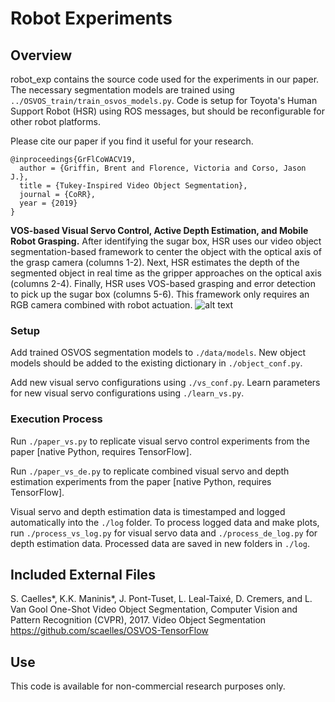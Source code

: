 # Robot Experiments

## Overview
robot_exp contains the source code used for the experiments in our paper.
The necessary segmentation models are trained using ``../OSVOS_train/train_osvos_models.py``.
Code is setup for Toyota's Human Support Robot (HSR) using ROS messages, but should be reconfigurable for other robot platforms.

Please cite our paper if you find it useful for your research.
```
@inproceedings{GrFlCoWACV19,
  author = {Griffin, Brent and Florence, Victoria and Corso, Jason J.},
  title = {Tukey-Inspired Video Object Segmentation},
  journal = {CoRR},
  year = {2019}
}
```

__VOS-based Visual Servo Control, Active Depth Estimation, and Mobile Robot Grasping.__ After identifying the sugar box, HSR uses our video object segmentation-based framework to center the object with the optical axis of the grasp camera (columns 1-2). Next, HSR estimates the depth of the segmented object in real time as the gripper approaches on the optical axis (columns 2-4). Finally, HSR uses VOS-based grasping and error detection to pick up the sugar box (columns 5-6).
This framework only requires an RGB camera combined with robot actuation.
![alt text](https://github.com/griffbr/VOSVS/blob/master/figure/complete_exp.png "VOS-based Visual Servo Control, Active Depth Estimation, and Mobile Robot Grasping")
<br />

### Setup
Add trained OSVOS segmentation models to ``./data/models``.
New object models should be added to the existing dictionary in ``./object_conf.py``.

Add new visual servo configurations using ``./vs_conf.py``.
Learn parameters for new visual servo configurations using ``./learn_vs.py``.

### Execution Process
Run ``./paper_vs.py`` to replicate visual servo control experiments from the paper [native Python, requires TensorFlow].

Run ``./paper_vs_de.py`` to replicate combined visual servo and depth estimation experiments from the paper [native Python, requires TensorFlow].

Visual servo and depth estimation data is timestamped and logged automatically into the ``./log`` folder.
To process logged data and make plots, run ``./process_vs_log.py`` for visual servo data and ``./process_de_log.py`` for depth estimation data.
Processed data are saved in new folders in ``./log``.

## Included External Files

S. Caelles*, K.K. Maninis*, J. Pont-Tuset, L. Leal-Taixé, D. Cremers, and L. Van Gool
One-Shot Video Object Segmentation, Computer Vision and Pattern Recognition (CVPR), 2017.
	Video Object Segmentation
	https://github.com/scaelles/OSVOS-TensorFlow

## Use

This code is available for non-commercial research purposes only.